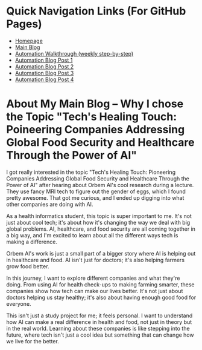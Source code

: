 # Quick Navigation Links (For GitHub Pages)

- [Homepage](https://23w-gbac.github.io/Jokestevens/)
- [Main Blog](https://23w-gbac.github.io/Jokestevens/main_blog.html)
- [Automation Walkthrough (weekly step-by-step)](https://23w-gbac.github.io/Jokestevens/automation_walkthrough.html)
- [Automation Blog Post 1](https://23w-gbac.github.io/Jokestevens/automation_blog_1.html)
- [Automation Blog Post 2](https://23w-gbac.github.io/Jokestevens/automation_blog_2.html)
- [Automation Blog Post 3](https://23w-gbac.github.io/Jokestevens/automation_blog_3.html)
- [Automation Blog Post 4](https://23w-gbac.github.io/Jokestevens/automation_blog_4.html)

# About My Main Blog – Why I chose the Topic "Tech's Healing Touch: Poineering Companies Addressing Global Food Security and Healthcare Through the Power of AI"

I got really interested in the topic "Tech's Healing Touch: Pioneering Companies Addressing Global Food Security and Healthcare Through the Power of AI" after hearing about Orbem AI's cool research during a lecture. They use fancy MRI tech to figure out the gender of eggs, which I found pretty awesome. That got me curious, and I ended up digging into what other companies are doing with AI.

As a health informatics student, this topic is super important to me. It's not just about cool tech; it's about how it's changing the way we deal with big global problems. AI, healthcare, and food security are all coming together in a big way, and I'm excited to learn about all the different ways tech is making a difference.

Orbem AI's work is just a small part of a bigger story where AI is helping out in healthcare and food. AI isn't just for doctors; it's also helping farmers grow food better.

In this journey, I want to explore different companies and what they're doing. From using AI for health check-ups to making farming smarter, these companies show how tech can make our lives better. It's not just about doctors helping us stay healthy; it's also about having enough good food for everyone.

This isn't just a study project for me; it feels personal. I want to understand how AI can make a real difference in health and food, not just in theory but in the real world. Learning about these companies is like stepping into the future, where tech isn't just a cool idea but something that can change how we live for the better.
